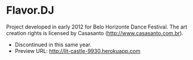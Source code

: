 # Flavor.DJ

Project developed in early 2012 for Belo Horizonte Dance Festival.
The art creation rights is licensed by Casasanto (http://www.casasanto.com.br).

* Discontinued in this same year.
* Preview URL: http://lit-castle-9930.herokuapp.com

